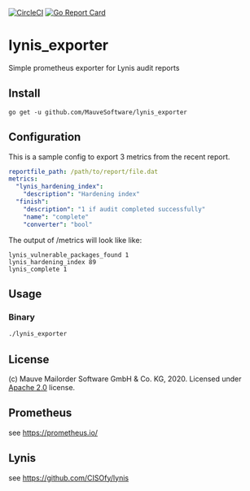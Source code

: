 [![CircleCI](https://circleci.com/gh/MauveSoftware/lynis_exporter.svg?style=shield)](https://circleci.com/gh/MauveSoftware/lynis_exporter)
[![Go Report Card](https://goreportcard.com/badge/github.com/mauvesoftware/lynis_exporter)](https://goreportcard.com/report/github.com/mauvesoftware/lynis_exporter)

# lynis_exporter
Simple prometheus exporter for Lynis audit reports

## Install
```
go get -u github.com/MauveSoftware/lynis_exporter
```

## Configuration
This is a sample config to export 3 metrics from the recent report.

```yaml
reportfile_path: /path/to/report/file.dat
metrics:
  "lynis_hardening_index":
    "description": "Hardening index"
  "finish":
    "description": "1 if audit completed successfully"
    "name": "complete"
    "converter": "bool"
```

The output of /metrics will look like like:

```
lynis_vulnerable_packages_found 1
lynis_hardening_index 89
lynis_complete 1
```

## Usage

### Binary
```bash
./lynis_exporter
```

## License
(c) Mauve Mailorder Software GmbH & Co. KG, 2020. Licensed under [Apache 2.0](LICENSE) license.

## Prometheus
see https://prometheus.io/

## Lynis
see https://github.com/CISOfy/lynis
